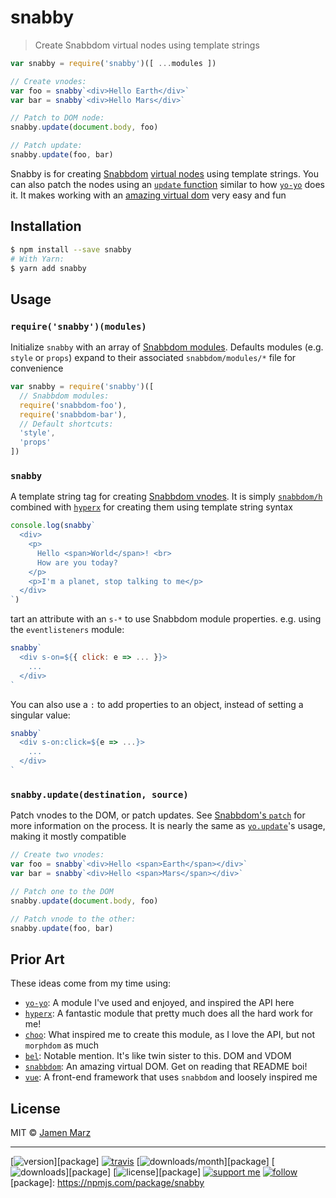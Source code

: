 
# snabby

> Create Snabbdom virtual nodes using template strings

```js
var snabby = require('snabby')([ ...modules ])

// Create vnodes:
var foo = snabby`<div>Hello Earth</div>`
var bar = snabby`<div>Hello Mars</div>`

// Patch to DOM node:
snabby.update(document.body, foo)

// Patch update:
snabby.update(foo, bar)
```

Snabby is for creating [Snabbdom](https://github.com/snabbdom/snabbdom) [virtual nodes](https://github.com/snabbdom/snabbdom#virtual-node) using template strings.  You can also patch the nodes using an [`update` function](#snabby_update) similar to how [`yo-yo`](https://npmjs.com/yo-yo) does it.  It makes working with an [amazing virtual dom](https://github.com/snabbdom/snabbdom#features) very easy and fun

## Installation

```sh
$ npm install --save snabby
# With Yarn:
$ yarn add snabby
```

## Usage

### `require('snabby')(modules)`

Initialize `snabby` with an array of [Snabbdom modules](https://github.com/snabbdom/snabbdom#modules-documentation).  Defaults modules (e.g. `style` or `props`) expand to their associated `snabbdom/modules/*` file for convenience

```js
var snabby = require('snabby')([
  // Snabbdom modules:
  require('snabbdom-foo'),
  require('snabbdom-bar'),
  // Default shortcuts:
  'style',
  'props'
])
```

<a name='snabby_tag'></a>
### `snabby`

A template string tag for creating [Snabbdom vnodes](https://github.com/snabbdom/snabbdom#virtual-node).  It is simply  [`snabbdom/h`](https://github.com/snabbdom/snabbdom#snabbdomh) combined with [`hyperx`](https://npmjs.com/hyperx) for creating them using template string syntax

```js
console.log(snabby`
  <div>
    <p>
      Hello <span>World</span>! <br>
      How are you today?
    </p>
    <p>I'm a planet, stop talking to me</p>
  </div>
`)
```

tart an attribute with an `s-*` to use Snabbdom module properties. e.g. using the `eventlisteners` module:

```js
snabby`
  <div s-on=${{ click: e => ... }}>
    ...
  </div>
`
```

You can also use a `:` to add properties to an object, instead of setting a singular value:

```js
snabby`
  <div s-on:click=${e => ...}>
    ...
  </div>
`
```

<a name='snabby_update'></a>
### `snabby.update(destination, source)`

Patch vnodes to the DOM, or patch updates.  See [Snabbdom's `patch`](https://github.com/snabbdom/snabbdom#patch) for more information on the process.  It is nearly the same as [`yo.update`](https://github.com/maxogden/yo-yo#youpdatetargetelement-newelement-opts)'s usage, making it mostly compatible

```js
// Create two vnodes:
var foo = snabby`<div>Hello <span>Earth</span></div>`
var bar = snabby`<div>Hello <span>Mars</span></div>`

// Patch one to the DOM
snabby.update(document.body, foo)

// Patch vnode to the other:
snabby.update(foo, bar)
```

## Prior Art

These ideas come from my time using:

 - [`yo-yo`](https://npmjs.com/yo-yo): A module I've used and enjoyed, and inspired the API here
 - [`hyperx`](https://npmjs.com/hyperx): A fantastic module that pretty much does all the hard work for me!
 - [`choo`](https://npmjs.com/choo): What inspired me to create this module, as I love the API, but not `morphdom` as much
 - [`bel`](https://npmjs.com/bel):  Notable mention.  It's like twin sister to this. DOM and VDOM
 - [`snabbdom`](https://npmjs.com/snabbdom): An amazing virtual DOM.  Get on reading that README boi!
 - [`vue`](https://npmjs.com/vue): A front-end framework that uses `snabbdom` and loosely inspired me

## License

MIT © [Jamen Marz](https://git.io/jamen)

---

[![version](https://img.shields.io/npm/v/snabby.svg?style=flat-square)][package] [![travis](https://img.shields.io/travis/snabby/jamen.svg?style=flat-square)](https://travis-ci.org/snabby/jamen) [![downloads/month](https://img.shields.io/npm/dm/snabby.svg?style=flat-square)][package] [![downloads](https://img.shields.io/npm/dt/snabby.svg?style=flat-square)][package] [![license](https://img.shields.io/npm/l/snabby.svg?style=flat-square)][package] [![support me](https://img.shields.io/badge/support%20me-paypal-green.svg?style=flat-square)](https://www.paypal.me/jamenmarz/5usd) [![follow](https://img.shields.io/github/followers/jamen.svg?style=social&label=Follow)](https://github.com/jamen)
[package]: https://npmjs.com/package/snabby
